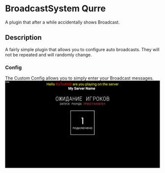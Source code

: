 # BroadcastSystem Qurre
A plugin that after a while accidentally shows Broadcast.
## Description
A fairly simple plugin that allows you to configure auto broadcasts.
They will not be repeated and will randomly change.
### Config
The Custom Config allows you to simply enter your Broadcast messages.
![](https://github.com/KoT0XleB/BroadcastSystem/blob/main/SCPSL_pbJnm9BJFT.png?raw=true)
